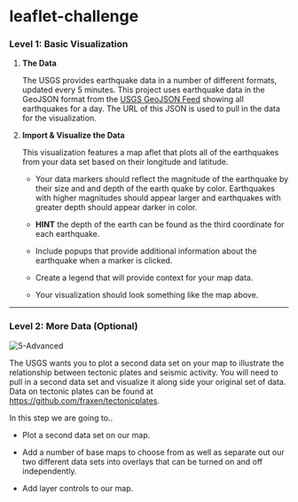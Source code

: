 # leaflet-challenge


### Level 1: Basic Visualization


1. **The Data**

   The USGS provides earthquake data in a number of different formats, updated every 5 minutes. This project uses earthquake data in the GeoJSON format from the [USGS GeoJSON Feed](http://earthquake.usgs.gov/earthquakes/feed/v1.0/geojson.php) showing all earthquakes for a day.  The URL of this JSON is used to pull in the data for the visualization.


2. **Import & Visualize the Data**

   This visualization features a map aflet that plots all of the earthquakes from your data set based on their longitude and latitude.

   * Your data markers should reflect the magnitude of the earthquake by their size and and depth of the earth quake by color. Earthquakes with higher magnitudes should appear larger and earthquakes with greater depth should appear darker in color.

   * **HINT** the depth of the earth can be found as the third coordinate for each earthquake.

   * Include popups that provide additional information about the earthquake when a marker is clicked.

   * Create a legend that will provide context for your map data.

   * Your visualization should look something like the map above.

- - -

### Level 2: More Data (Optional)

![5-Advanced](Images/5-Advanced.png)

The USGS wants you to plot a second data set on your map to illustrate the relationship between tectonic plates and seismic activity. You will need to pull in a second data set and visualize it along side your original set of data. Data on tectonic plates can be found at <https://github.com/fraxen/tectonicplates>.

In this step we are going to..

* Plot a second data set on our map.

* Add a number of base maps to choose from as well as separate out our two different data sets into overlays that can be turned on and off independently.

* Add layer controls to our map.
